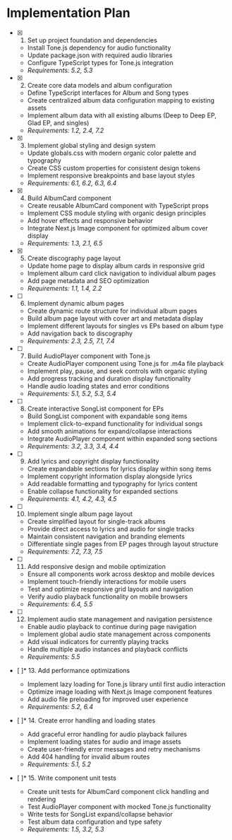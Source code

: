# Implementation Plan

- [x] 1. Set up project foundation and dependencies

  - Install Tone.js dependency for audio functionality
  - Update package.json with required audio libraries
  - Configure TypeScript types for Tone.js integration
  - _Requirements: 5.2, 5.3_

- [x] 2. Create core data models and album configuration

  - Define TypeScript interfaces for Album and Song types
  - Create centralized album data configuration mapping to existing assets
  - Implement album data with all existing albums (Deep to Deep EP, Glad EP, and singles)
  - _Requirements: 1.2, 2.4, 7.2_

- [x] 3. Implement global styling and design system

  - Update globals.css with modern organic color palette and typography
  - Create CSS custom properties for consistent design tokens
  - Implement responsive breakpoints and base layout styles
  - _Requirements: 6.1, 6.2, 6.3, 6.4_

- [x] 4. Build AlbumCard component

  - Create reusable AlbumCard component with TypeScript props
  - Implement CSS module styling with organic design principles
  - Add hover effects and responsive behavior
  - Integrate Next.js Image component for optimized album cover display
  - _Requirements: 1.3, 2.1, 6.5_

- [x] 5. Create discography page layout

  - Update home page to display album cards in responsive grid
  - Implement album card click navigation to individual album pages
  - Add page metadata and SEO optimization
  - _Requirements: 1.1, 1.4, 2.2_

- [ ] 6. Implement dynamic album pages

  - Create dynamic route structure for individual album pages
  - Build album page layout with cover art and metadata display
  - Implement different layouts for singles vs EPs based on album type
  - Add navigation back to discography
  - _Requirements: 2.3, 2.5, 7.1, 7.4_

- [ ] 7. Build AudioPlayer component with Tone.js

  - Create AudioPlayer component using Tone.js for .m4a file playback
  - Implement play, pause, and seek controls with organic styling
  - Add progress tracking and duration display functionality
  - Handle audio loading states and error conditions
  - _Requirements: 5.1, 5.2, 5.3, 5.4_

- [ ] 8. Create interactive SongList component for EPs

  - Build SongList component with expandable song items
  - Implement click-to-expand functionality for individual songs
  - Add smooth animations for expand/collapse interactions
  - Integrate AudioPlayer component within expanded song sections
  - _Requirements: 3.2, 3.3, 3.4, 4.4_

- [ ] 9. Add lyrics and copyright display functionality

  - Create expandable sections for lyrics display within song items
  - Implement copyright information display alongside lyrics
  - Add readable formatting and typography for lyrics content
  - Enable collapse functionality for expanded sections
  - _Requirements: 4.1, 4.2, 4.3, 4.5_

- [ ] 10. Implement single album page layout

  - Create simplified layout for single-track albums
  - Provide direct access to lyrics and audio for single tracks
  - Maintain consistent navigation and branding elements
  - Differentiate single pages from EP pages through layout structure
  - _Requirements: 7.2, 7.3, 7.5_

- [ ] 11. Add responsive design and mobile optimization

  - Ensure all components work across desktop and mobile devices
  - Implement touch-friendly interactions for mobile users
  - Test and optimize responsive grid layouts and navigation
  - Verify audio playback functionality on mobile browsers
  - _Requirements: 6.4, 5.5_

- [ ] 12. Implement audio state management and navigation persistence

  - Enable audio playback to continue during page navigation
  - Implement global audio state management across components
  - Add visual indicators for currently playing tracks
  - Handle multiple audio instances and playback conflicts
  - _Requirements: 5.5_

- [ ]\* 13. Add performance optimizations

  - Implement lazy loading for Tone.js library until first audio interaction
  - Optimize image loading with Next.js Image component features
  - Add audio file preloading for improved user experience
  - _Requirements: 5.2, 6.4_

- [ ]\* 14. Create error handling and loading states

  - Add graceful error handling for audio playback failures
  - Implement loading states for audio and image assets
  - Create user-friendly error messages and retry mechanisms
  - Add 404 handling for invalid album routes
  - _Requirements: 5.1, 5.2_

- [ ]\* 15. Write component unit tests
  - Create unit tests for AlbumCard component click handling and rendering
  - Test AudioPlayer component with mocked Tone.js functionality
  - Write tests for SongList expand/collapse behavior
  - Test album data configuration and type safety
  - _Requirements: 1.5, 3.2, 5.3_
